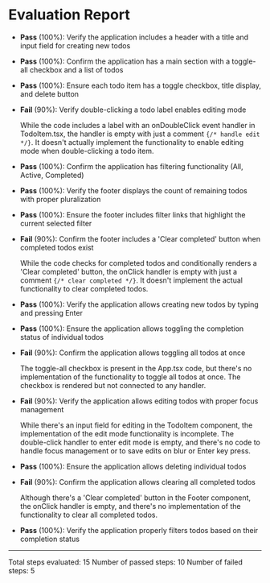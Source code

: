 # Evaluation Report

- **Pass** (100%): Verify the application includes a header with a title and input field for creating new todos
- **Pass** (100%): Confirm the application has a main section with a toggle-all checkbox and a list of todos
- **Pass** (100%): Ensure each todo item has a toggle checkbox, title display, and delete button
- **Fail** (90%): Verify double-clicking a todo label enables editing mode

  While the code includes a label with an onDoubleClick event handler in TodoItem.tsx, the handler is empty with just a comment `{/* handle edit */}`. It doesn't actually implement the functionality to enable editing mode when double-clicking a todo item.

- **Pass** (100%): Confirm the application has filtering functionality (All, Active, Completed)
- **Pass** (100%): Verify the footer displays the count of remaining todos with proper pluralization
- **Pass** (100%): Ensure the footer includes filter links that highlight the current selected filter
- **Fail** (90%): Confirm the footer includes a 'Clear completed' button when completed todos exist

  While the code checks for completed todos and conditionally renders a 'Clear completed' button, the onClick handler is empty with just a comment `{/* clear completed */}`. It doesn't implement the actual functionality to clear completed todos.

- **Pass** (100%): Verify the application allows creating new todos by typing and pressing Enter
- **Pass** (100%): Ensure the application allows toggling the completion status of individual todos
- **Fail** (90%): Confirm the application allows toggling all todos at once

  The toggle-all checkbox is present in the App.tsx code, but there's no implementation of the functionality to toggle all todos at once. The checkbox is rendered but not connected to any handler.

- **Fail** (90%): Verify the application allows editing todos with proper focus management

  While there's an input field for editing in the TodoItem component, the implementation of the edit mode functionality is incomplete. The double-click handler to enter edit mode is empty, and there's no code to handle focus management or to save edits on blur or Enter key press.

- **Pass** (100%): Ensure the application allows deleting individual todos
- **Fail** (90%): Confirm the application allows clearing all completed todos

  Although there's a 'Clear completed' button in the Footer component, the onClick handler is empty, and there's no implementation of the functionality to clear all completed todos.

- **Pass** (100%): Verify the application properly filters todos based on their completion status

---

Total steps evaluated: 15
Number of passed steps: 10
Number of failed steps: 5